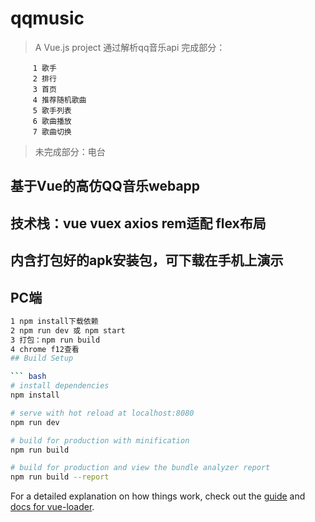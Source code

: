 # qqmusic

> A Vue.js project 通过解析qq音乐api
>完成部分：

         1 歌手 
         2 排行 
         3 首页 
         4 推荐随机歌曲 
         5 歌手列表 
         6 歌曲播放 
         7 歌曲切换 
>未完成部分：电台

## 基于Vue的高仿QQ音乐webapp
## 技术栈：vue vuex axios rem适配 flex布局
## 内含打包好的apk安装包，可下载在手机上演示
## PC端
``` bash
1 npm install下载依赖 
2 npm run dev 或 npm start 
3 打包：npm run build 
4 chrome f12查看
## Build Setup

``` bash
# install dependencies
npm install

# serve with hot reload at localhost:8080
npm run dev

# build for production with minification
npm run build

# build for production and view the bundle analyzer report
npm run build --report
```

For a detailed explanation on how things work, check out the [guide](http://vuejs-templates.github.io/webpack/) and [docs for vue-loader](http://vuejs.github.io/vue-loader).
